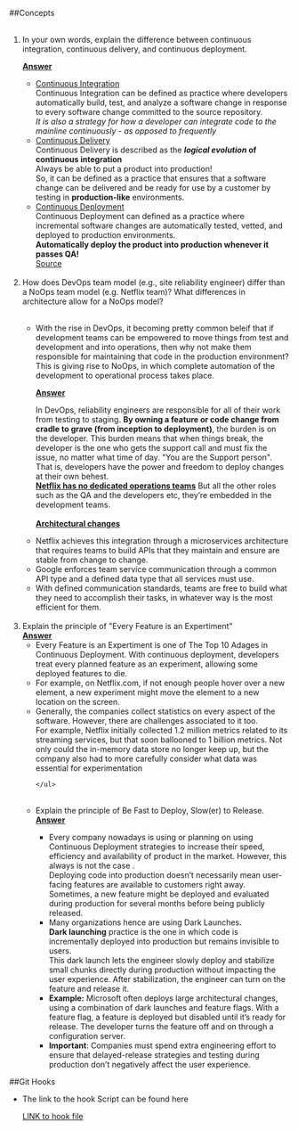 ##Concepts


<ol>
<br>
<li> In your own words, explain the difference between continuous integration, continuous delivery, and continuous deployment.</li>

<u><b>Answer</b></u>
<ul>
<li><u>Continuous Integration</u> <br>
Continuous Integration can be defined as practice where developers automatically build, test, and analyze a software change in response to every software change committed to the source repository.<br>
<i>It is also a strategy for how a developer can integrate code to the mainline continuously - as opposed to frequently</i></li>
<li><u>Continuous Delivery</u> <br>
Continuous Delivery is described as the <b><i>logical evolution</i> of continuous integration</b><br> Always be able to put a product into production!<br>
So, it can be defined as a practice that ensures that a software change can be delivered and be ready for use by a customer by testing in <b>production-like</b> environments.
<li><u>Continuous Deployment</u> <br>
Continuous Deployment can defined as a practice where incremental software changes are automatically tested, vetted, and deployed to production environments.<br>
<b>Automatically deploy the product into production whenever it passes QA!</b><br>
<a href="http://stackoverflow.com/questions/28608015/continuous-integration-vs-continuous-delivery-vs-continuous-deployment">Source</a>

</ul>
<br>
<li>How does DevOps team model (e.g., site reliability engineer) differ than a NoOps team model (e.g. Netflix team)? What differences in architecture allow for a NoOps model?</li>
<ul><br>

<li>With the rise in DevOps, it becoming pretty common beleif that if development teams can be empowered to move things from test and development and into operations, then why not make them responsible for maintaining that code in the production environment? This is giving rise to NoOps, in which complete automation of the development to operational process takes place.
<br>

<u><b>Answer</b></u>

In DevOps, reliability engineers are responsible for all of their work from testing to staging. <b>By owning
a feature or code change from
cradle to grave (from inception to
deployment)</b>, the burden is on the
developer. This burden means that
when things break, the developer
is the one who gets the support call
and must fix the issue, no matter
what time of day. "You are the Support person". That is, developers have the power and freedom to deploy changes at their own behest.<br>
<u><strong>Netflix has no dedicated operations teams</strong></u> But all the other roles such as the QA and the developers etc, they’re embedded in the development teams.<br><br>
<u><b>Architectural changes</b></u> <br>
<li>Netflix achieves this integration through a microservices architecture that requires teams to build APIs that they maintain and ensure are stable from change to change.</li>
<li>Google enforces team service communication through a common API type and a defined data type that all services must use.</li>
<li>With defined communication standards, teams are free to build what they need to accomplish their tasks, in whatever way is the most efficient for them.</li>

</ul>
<br>
<li>Explain the principle of "Every Feature is an Expertiment"
	<br>
	<b><u>Answer</u></b>
	<ul>
	<li>
	Every Feature is an Expertiment is one of The Top 10 Adages in Continuous Deployment. With continuous deployment, developers treat every planned feature as an experiment, allowing some deployed features to die.
	</li>
	<li>For example, on Netflix.com, if not enough people hover over a new element, a new experiment might move the element to a new location on the screen.</li>
	<li>
	Generally, the companies collect statistics
on every aspect of the software. However, there are challenges associated to it too.<br> For example, Netflix initially collected 1.2 million metrics related to its streaming services, but that soon ballooned to 1 billion metrics. Not only could the in-memory data store no longer keep up, but the company also had to more carefully consider what data was essential for experimentation
	</li>
	
	</ul>

</li>
<br>
<li>Explain the principle of Be Fast to Deploy, Slow(er) to Release.</li>
<b><u>Answer</u></b>
<ul>
<li>Every company nowadays is using or planning on using Continuous Deployment strategies to increase their speed, efficiency and availability of product in the market. However, this always is not the case .
<br>Deploying code into production doesn’t necessarily mean user-facing features are available to customers right away. Sometimes, a new feature might be deployed and evaluated during production for several months before being publicly released.
</li>
<li>Many organizations hence are using Dark Launches. <br><b>Dark launching</b> practice is the one in which code is incrementally deployed into production but remains invisible to users.<br>This dark launch lets the engineer slowly deploy and stabilize small chunks directly during production without impacting the user experience. After stabilization, the engineer can turn on the feature and release it.</li>
<li> <b>Example:</b>
 Microsoft often deploys large architectural changes, using a combination of dark launches and feature flags. With a feature flag, a feature is deployed but disabled until it’s ready for release. The developer turns the feature off and on through a configuration server.
<li>
<b>Important</b>: Companies must spend extra engineering effort to ensure that delayed-release strategies and testing during production don’t negatively affect the user experience.
</li>

</ul>
</ol>





##Git Hooks

   * The link to the hook Script can be found here
      
	 [LINK to hook file ](https://github.ncsu.edu/vbhat/HW0/blob/master/resources/post-commit)







